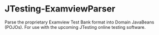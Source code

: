 # JTesting-ExamviewParser
Parse the proprietary Examview Test Bank format into Domain JavaBeans (POJOs). For use with the upcoming JTesting online testing software.
